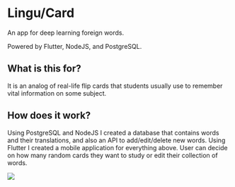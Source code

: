 # Lingu/Card

An app for deep learning foreign words.

Powered by Flutter, NodeJS, and PostgreSQL.

## What is this for?

It is an analog of real-life flip cards that students usually use to remember vital information on some subject.

## How does it work?

Using PostgreSQL and NodeJS I created a database that contains words and their translations, and also an API to add/edit/delete new words. 
Using Flutter I created a mobile application for everything above. User can decide on how many random cards they want to study or edit their collection of words.

![](https://github.com/GooseMooz/Lingu-Card/blob/main/Showcase.gif)
